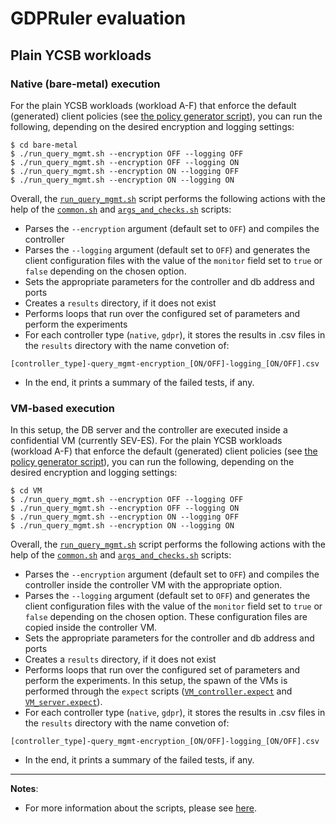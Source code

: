 # GDPRuler evaluation

## Plain YCSB workloads

### Native (bare-metal) execution
For the plain YCSB workloads (workload A-F) that enforce the default (generated) client policies 
(see [the policy generator script](./default_policy_creator.sh)),
you can run the following, depending on the desired encryption and logging settings:
```
$ cd bare-metal
$ ./run_query_mgmt.sh --encryption OFF --logging OFF
$ ./run_query_mgmt.sh --encryption OFF --logging ON
$ ./run_query_mgmt.sh --encryption ON --logging OFF
$ ./run_query_mgmt.sh --encryption ON --logging ON
```

Overall, the [`run_query_mgmt.sh`](./bare_metal/run_query_mgmt.sh) script performs the following actions with the help of the [`common.sh`](./common.sh) and [`args_and_checks.sh`](./args_and_checks.sh) scripts:
- Parses the `--encryption` argument (default set to `OFF`) and compiles the controller
- Parses the `--logging` argument (default set to `OFF`) and generates the client configuration files with the value of the `monitor` field set to `true` or `false` depending on the chosen option.
- Sets the appropriate parameters for the controller and db address and ports
- Creates a `results` directory, if it does not exist
- Performs loops that run over the configured set of parameters and perform the experiments
- For each controller type (`native`, `gdpr`), it stores the results in .csv files in the `results` directory with the name
convetion of:

`[controller_type]-query_mgmt-encryption_[ON/OFF]-logging_[ON/OFF].csv`

- In the end, it prints a summary of the failed tests, if any.

### VM-based execution
In this setup, the DB server and the controller are executed inside a confidential VM (currently SEV-ES).
For the plain YCSB workloads (workload A-F) that enforce the default (generated) client policies 
(see [the policy generator script](./default_policy_creator.sh)),
you can run the following, depending on the desired encryption and logging settings:
```
$ cd VM
$ ./run_query_mgmt.sh --encryption OFF --logging OFF
$ ./run_query_mgmt.sh --encryption OFF --logging ON
$ ./run_query_mgmt.sh --encryption ON --logging OFF
$ ./run_query_mgmt.sh --encryption ON --logging ON
```

Overall, the [`run_query_mgmt.sh`](./VM/run_query_mgmt.sh) script performs the following actions with the help of the [`common.sh`](./common.sh) and [`args_and_checks.sh`](./args_and_checks.sh) scripts:
- Parses the `--encryption` argument (default set to `OFF`) and compiles the controller inside the controller VM with the appropriate option.
- Parses the `--logging` argument (default set to `OFF`) and generates the client configuration files with the value of the `monitor` field set to `true` or `false` depending on the chosen option. These configuration files are copied inside the controller VM.
- Sets the appropriate parameters for the controller and db address and ports
- Creates a `results` directory, if it does not exist
- Performs loops that run over the configured set of parameters and perform the experiments. In this setup, the spawn of the VMs is performed through the `expect` scripts ([`VM_controller.expect`](./VM/VM_controller.expect) and [`VM_server.expect`](./VM/VM_server.expect)).
- For each controller type (`native`, `gdpr`), it stores the results in .csv files in the `results` directory with the name
convetion of:

`[controller_type]-query_mgmt-encryption_[ON/OFF]-logging_[ON/OFF].csv`

- In the end, it prints a summary of the failed tests, if any.

---

**Notes**:
- For more information about the scripts, please see [here](./DOCUMENTATION.md).